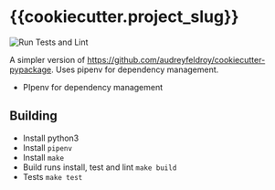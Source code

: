 # {{cookiecutter.project_slug}}

![Run Tests and Lint](https://github.com/{{cookiecutter.project_slug}}/workflows/Run%20Tests%20and%20Lint/badge.svg)

A simpler version of https://github.com/audreyfeldroy/cookiecutter-pypackage. Uses pipenv for dependency management.

- PIpenv for dependency management

## Building

- Install python3
- Install `pipenv`
- Install `make`
- Build runs install, test and lint `make build`
- Tests `make test`
